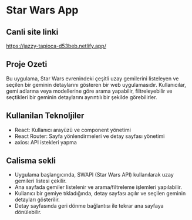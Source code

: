 # Star Wars App

## Canli site linki
https://jazzy-tapioca-d53beb.netlify.app/

## Proje Ozeti
Bu uygulama, Star Wars evrenindeki çeşitli uzay gemilerini listeleyen ve seçilen bir geminin detaylarını gösteren bir web uygulamasıdır. Kullanıcılar, gemi adlarına veya modellerine göre arama yapabilir, filtreleyebilir ve seçtikleri bir geminin detaylarını ayrıntılı bir şekilde görebilirler.

## Kullanilan Teknoljiler
- React: Kullanıcı arayüzü ve component yönetimi
- React Router: Sayfa yönlendirmeleri ve detay sayfası yönetimi 
- axios: API istekleri yapma

## Calisma sekli
- Uygulama başlangıcında, SWAPI (Star Wars API) kullanılarak uzay gemileri listesi çekilir.
- Ana sayfada gemiler listelenir ve arama/filtreleme işlemleri yapılabilir.
- Kullanıcı bir gemiye tıkladığında, detay sayfası açılır ve seçilen geminin detayları gösterilir.
- Detay sayfasında geri dönme bağlantısı ile tekrar ana sayfaya dönülebilir.

